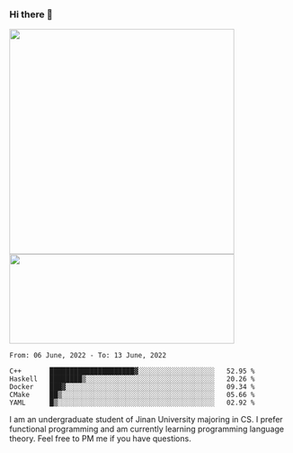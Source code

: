 ### Hi there 👋

<!--
**pe200012/pe200012** is a ✨ _special_ ✨ repository because its `README.md` (this file) appears on your GitHub profile.

Here are some ideas to get you started:

- 🔭 I’m currently working on ...
- 🌱 I’m currently learning ...
- 👯 I’m looking to collaborate on ...
- 🤔 I’m looking for help with ...
- 💬 Ask me about ...
- 📫 How to reach me: ...
- 😄 Pronouns: ...
- ⚡ Fun fact: ...
-->
<p>
    <img width="400em" src="https://github-readme-stats.vercel.app/api?username=pe200012&show_icons=true&icon_color=f44336&title_color=757de8">
    <img width="400em" height="159em" src="https://github-readme-stats.vercel.app/api/top-langs/?username=pe200012&hide=html,cmake,css&title_color=757de8&layout=compact">
</p>

<!--START_SECTION:waka-->
```text
From: 06 June, 2022 - To: 13 June, 2022

C++       █████████████████████▓░░░░░░░░░░░░░░░░░░░   52.95 % 
Haskell   ████████▒░░░░░░░░░░░░░░░░░░░░░░░░░░░░░░░░   20.26 % 
Docker    ███▓░░░░░░░░░░░░░░░░░░░░░░░░░░░░░░░░░░░░░   09.34 % 
CMake     ██▒░░░░░░░░░░░░░░░░░░░░░░░░░░░░░░░░░░░░░░   05.66 % 
YAML      █▒░░░░░░░░░░░░░░░░░░░░░░░░░░░░░░░░░░░░░░░   02.92 % 
```
<!--END_SECTION:waka-->

I am an undergraduate student of Jinan University majoring in CS. I prefer functional programming and am currently learning programming language theory. Feel free to PM me if you have questions.
